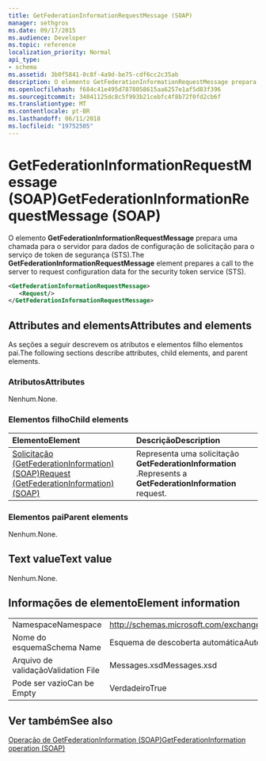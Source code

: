 ```yaml
---
title: GetFederationInformationRequestMessage (SOAP)
manager: sethgros
ms.date: 09/17/2015
ms.audience: Developer
ms.topic: reference
localization_priority: Normal
api_type:
- schema
ms.assetid: 3b0f5841-0c8f-4a9d-be75-cdf6cc2c35ab
description: O elemento GetFederationInformationRequestMessage prepara uma chamada para o servidor para dados de configuração de solicitação para o serviço de token de segurança (STS).
ms.openlocfilehash: f684c41e495d7878058615aa6257e1af5d83f396
ms.sourcegitcommit: 34041125dc8c5f993b21cebfc4f8b72f0fd2cb6f
ms.translationtype: MT
ms.contentlocale: pt-BR
ms.lasthandoff: 06/11/2018
ms.locfileid: "19752505"
---
```

# <a name="getfederationinformationrequestmessage-soap"></a><span data-ttu-id="35112-103">GetFederationInformationRequestMessage (SOAP)</span><span class="sxs-lookup"><span data-stu-id="35112-103">GetFederationInformationRequestMessage (SOAP)</span></span>

<span data-ttu-id="35112-104">O elemento **GetFederationInformationRequestMessage** prepara uma chamada para o servidor para dados de configuração de solicitação para o serviço de token de segurança (STS).</span><span class="sxs-lookup"><span data-stu-id="35112-104">The **GetFederationInformationRequestMessage** element prepares a call to the server to request configuration data for the security token service (STS).</span></span> 
  
```XML
<GetFederationInformationRequestMessage>
   <Request/>
</GetFederationInformationRequestMessage>

```

## <a name="attributes-and-elements"></a><span data-ttu-id="35112-105">Attributes and elements</span><span class="sxs-lookup"><span data-stu-id="35112-105">Attributes and elements</span></span>

<span data-ttu-id="35112-106">As seções a seguir descrevem os atributos e elementos filho elementos pai.</span><span class="sxs-lookup"><span data-stu-id="35112-106">The following sections describe attributes, child elements, and parent elements.</span></span>
  
### <a name="attributes"></a><span data-ttu-id="35112-107">Atributos</span><span class="sxs-lookup"><span data-stu-id="35112-107">Attributes</span></span>

<span data-ttu-id="35112-108">Nenhum.</span><span class="sxs-lookup"><span data-stu-id="35112-108">None.</span></span>
  
### <a name="child-elements"></a><span data-ttu-id="35112-109">Elementos filho</span><span class="sxs-lookup"><span data-stu-id="35112-109">Child elements</span></span>

|<span data-ttu-id="35112-110">**Elemento**</span><span class="sxs-lookup"><span data-stu-id="35112-110">**Element**</span></span>|<span data-ttu-id="35112-111">**Descrição**</span><span class="sxs-lookup"><span data-stu-id="35112-111">**Description**</span></span>|
|:-----|:-----|
|[<span data-ttu-id="35112-112">Solicitação (GetFederationInformation) (SOAP)</span><span class="sxs-lookup"><span data-stu-id="35112-112">Request (GetFederationInformation) (SOAP)</span></span>](request-getfederationinformationsoap.md) <br/> |<span data-ttu-id="35112-113">Representa uma solicitação **GetFederationInformation** .</span><span class="sxs-lookup"><span data-stu-id="35112-113">Represents a **GetFederationInformation** request.</span></span>  <br/> |
   
### <a name="parent-elements"></a><span data-ttu-id="35112-114">Elementos pai</span><span class="sxs-lookup"><span data-stu-id="35112-114">Parent elements</span></span>

<span data-ttu-id="35112-115">Nenhum.</span><span class="sxs-lookup"><span data-stu-id="35112-115">None.</span></span>
  
## <a name="text-value"></a><span data-ttu-id="35112-116">Text value</span><span class="sxs-lookup"><span data-stu-id="35112-116">Text value</span></span>

<span data-ttu-id="35112-117">Nenhum.</span><span class="sxs-lookup"><span data-stu-id="35112-117">None.</span></span>
  
## <a name="element-information"></a><span data-ttu-id="35112-118">Informações de elemento</span><span class="sxs-lookup"><span data-stu-id="35112-118">Element information</span></span>

|||
|:-----|:-----|
|<span data-ttu-id="35112-119">Namespace</span><span class="sxs-lookup"><span data-stu-id="35112-119">Namespace</span></span>  <br/> |http://schemas.microsoft.com/exchange/2010/Autodiscover  <br/> |
|<span data-ttu-id="35112-120">Nome do esquema</span><span class="sxs-lookup"><span data-stu-id="35112-120">Schema Name</span></span>  <br/> |<span data-ttu-id="35112-121">Esquema de descoberta automática</span><span class="sxs-lookup"><span data-stu-id="35112-121">Autodiscover schema</span></span>  <br/> |
|<span data-ttu-id="35112-122">Arquivo de validação</span><span class="sxs-lookup"><span data-stu-id="35112-122">Validation File</span></span>  <br/> |<span data-ttu-id="35112-123">Messages.xsd</span><span class="sxs-lookup"><span data-stu-id="35112-123">Messages.xsd</span></span>  <br/> |
|<span data-ttu-id="35112-124">Pode ser vazio</span><span class="sxs-lookup"><span data-stu-id="35112-124">Can be Empty</span></span>  <br/> |<span data-ttu-id="35112-125">Verdadeiro</span><span class="sxs-lookup"><span data-stu-id="35112-125">True</span></span>  <br/> |
   
## <a name="see-also"></a><span data-ttu-id="35112-126">Ver também</span><span class="sxs-lookup"><span data-stu-id="35112-126">See also</span></span>



[<span data-ttu-id="35112-127">Operação de GetFederationInformation (SOAP)</span><span class="sxs-lookup"><span data-stu-id="35112-127">GetFederationInformation operation (SOAP)</span></span>](getfederationinformation-operation-soap.md)

